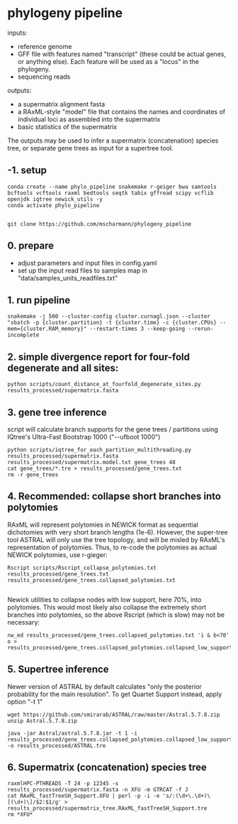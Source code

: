# phylogeny pipeline

inputs:
- reference genome
- GFF file with features named "transcript" (these could be actual genes, or anything else). Each feature will be used as a "locus" in the phylogeny.
- sequencing reads

outputs:
- a supermatrix alignment fasta
- a RAxML-style "model" file that contains the names and coordinates of individual loci as assembled into the supermatrix
- basic statistics of the supermatrix

The outputs may be used to infer a supermatrix (concatenation) species tree, or separate gene trees as input for a supertree tool.

## -1. setup

```
conda create --name phylo_pipeline snakemake r-geiger bwa samtools bcftools vcftools raxml bedtools seqtk tabix gffread scipy vcflib openjdk iqtree newick_utils -y
conda activate phylo_pipeline 


git clone https://github.com/mscharmann/phylogeny_pipeline

```

## 0. prepare
- adjust parameters and input files in config.yaml
- set up the input read files to samples map in "data/samples_units_readfiles.txt"

## 1. run pipeline
```
snakemake -j 500 --cluster-config cluster.curnagl.json --cluster "sbatch -p {cluster.partition} -t {cluster.time} -c {cluster.CPUs} --mem={cluster.RAM_memory}" --restart-times 3 --keep-going --rerun-incomplete
```

## 2. simple divergence report for four-fold degenerate and all sites:
```
python scripts/count_distance_at_fourfold_degenerate_sites.py results_processed/supermatrix.fasta
```

## 3. gene tree inference
script will calculate branch supports for the gene trees / partitions using IQtree's Ultra-Fast Bootstrap 1000 ("--ufboot 1000")
```
python scripts/iqtree_for_each_partition_multithreading.py results_processed/supermatrix.fasta results_processed/supermatrix.model.txt gene_trees 48
cat gene_trees/*.tre > results_processed/gene_trees.txt
rm -r gene_trees
```

## 4. Recommended: collapse short branches into polytomies 
RAxML will represent polytomies in NEWICK format as sequential dichotomies with very short branch lengths (1e-6). However, the super-tree tool ASTRAL will only use the tree topology, and will be misled by RAxML's representation of polytomies. Thus, to re-code the polytomies as actual NEWICK polytomies, use r-gieger:

```
Rscript scripts/Rscript_collapse_polytomies.txt results_processed/gene_trees.txt results_processed/gene_trees.collapsed_polytomies.txt


```
Newick utilities to collapse nodes with low support, here 70%, into polytomies. This would most likely also collapse the extremely short branches into polytomies, so the above Rscript (which is slow) may not be necessary:

```
nw_ed results_processed/gene_trees.collapsed_polytomies.txt 'i & b<70' o > results_processed/gene_trees.collapsed_polytomies.collapsed_low_support.txt

```


## 5. Supertree inference
Newer version of ASTRAL by default calculates "only the posterior probability for the main resolution". To get Quartet Support instead, apply option "-t 1"

```
wget https://github.com/smirarab/ASTRAL/raw/master/Astral.5.7.8.zip
unzip Astral.5.7.8.zip

java -jar Astral/astral.5.7.8.jar -t 1 -i results_processed/gene_trees.collapsed_polytomies.collapsed_low_support.txt -o results_processed/ASTRAL.tre
```

## 6. Supermatrix (concatenation) species tree
```
raxmlHPC-PTHREADS -T 24 -p 12345 -s results_processed/supermatrix.fasta -n XFU -m GTRCAT -f J
cat RAxML_fastTreeSH_Support.XFU | perl -p -i -e 's/:(\d+\.\d+)\[(\d+)\]/$2:$1/g' >	results_processed/supermatrix_tree.RAxML_fastTreeSH_Support.tre		
rm *XFU*				
```